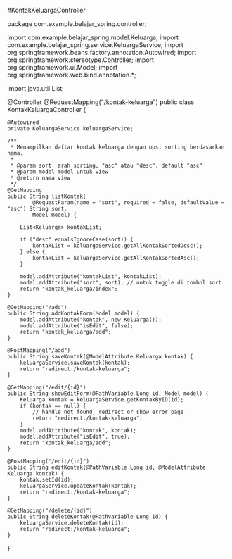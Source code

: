 #KontakKeluargaController

package com.example.belajar_spring.controller;

import com.example.belajar_spring.model.Keluarga;
import com.example.belajar_spring.service.KeluargaService;
import org.springframework.beans.factory.annotation.Autowired;
import org.springframework.stereotype.Controller;
import org.springframework.ui.Model;
import org.springframework.web.bind.annotation.*;

import java.util.List;

@Controller
@RequestMapping("/kontak-keluarga")
public class KontakKeluargaController {

    @Autowired
    private KeluargaService keluargaService;

    /**
     * Menampilkan daftar kontak keluarga dengan opsi sorting berdasarkan nama.
     * 
     * @param sort  arah sorting, "asc" atau "desc", default "asc"
     * @param model model untuk view
     * @return nama view
     */
    @GetMapping
    public String listKontak(
            @RequestParam(name = "sort", required = false, defaultValue = "asc") String sort,
            Model model) {

        List<Keluarga> kontakList;

        if ("desc".equalsIgnoreCase(sort)) {
            kontakList = keluargaService.getAllKontakSortedDesc();
        } else {
            kontakList = keluargaService.getAllKontakSortedAsc();
        }

        model.addAttribute("kontakList", kontakList);
        model.addAttribute("sort", sort); // untuk toggle di tombol sort
        return "kontak_keluarga/index";
    }

    @GetMapping("/add")
    public String addKontakForm(Model model) {
        model.addAttribute("kontak", new Keluarga());
        model.addAttribute("isEdit", false);
        return "kontak_keluarga/add";
    }

    @PostMapping("/add")
    public String saveKontak(@ModelAttribute Keluarga kontak) {
        keluargaService.saveKontak(kontak);
        return "redirect:/kontak-keluarga";
    }

    @GetMapping("/edit/{id}")
    public String showEditForm(@PathVariable Long id, Model model) {
        Keluarga kontak = keluargaService.getKontakByID(id);
        if (kontak == null) {
            // handle not found, redirect or show error page
            return "redirect:/kontak-keluarga";
        }
        model.addAttribute("kontak", kontak);
        model.addAttribute("isEdit", true);
        return "kontak_keluarga/add";
    }

    @PostMapping("/edit/{id}")
    public String editKontak(@PathVariable Long id, @ModelAttribute Keluarga kontak) {
        kontak.setId(id);
        keluargaService.updateKontak(kontak);
        return "redirect:/kontak-keluarga";
    }

    @GetMapping("/delete/{id}")
    public String deleteKontak(@PathVariable Long id) {
        keluargaService.deleteKontak(id);
        return "redirect:/kontak-keluarga";
    }

}
